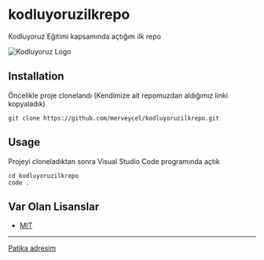 # kodluyoruzilkrepo
Kodluyoruz Eğitimi kapsamında açtığım ilk repo

![Kodluyoruz Logo](https://kodluyoruz.org/wp-content/uploads/2022/05/kodluyoruz_yatay_slogan-300x35.png)


## Installation
Öncelikle proje clonelandı (Kendimize ait repomuzdan aldığımız linki kopyaladık)
```
git clone https://github.com/merveycel/kodluyoruzilkrepo.git
```

## Usage
Projeyi cloneladıktan sonra Visual Studio Code programında açtık
```
cd kodluyoruzilkrepo
code .
```
## Var Olan Lisanslar
* [MIT](https://github.com/merveycel/kodluyoruzilkrepo/blob/main/LICENSE)
 ---
[Patika adresim](https://app.patika.dev/merveycel)